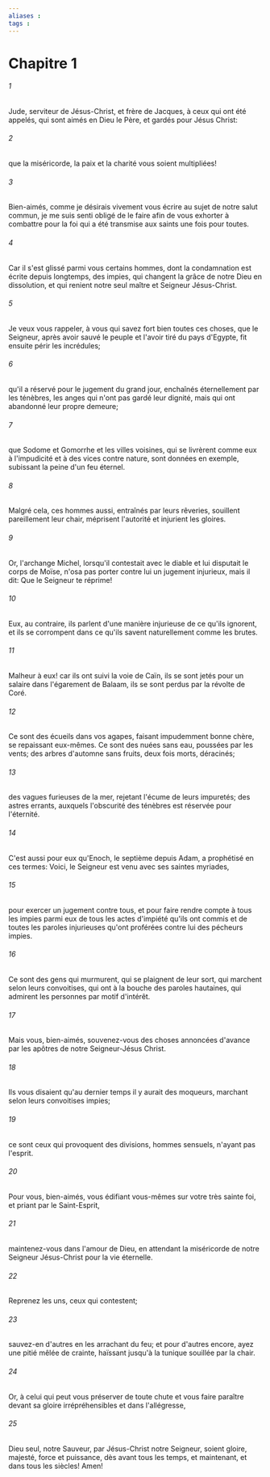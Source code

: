 ```yaml
---
aliases : 
tags : 
---
```


# Chapitre 1

###### 1
Jude, serviteur de Jésus-Christ, et frère de Jacques, à ceux qui ont été appelés, qui sont aimés en Dieu le Père, et gardés pour Jésus Christ:
###### 2
que la miséricorde, la paix et la charité vous soient multipliées!
###### 3
Bien-aimés, comme je désirais vivement vous écrire au sujet de notre salut commun, je me suis senti obligé de le faire afin de vous exhorter à combattre pour la foi qui a été transmise aux saints une fois pour toutes.
###### 4
Car il s'est glissé parmi vous certains hommes, dont la condamnation est écrite depuis longtemps, des impies, qui changent la grâce de notre Dieu en dissolution, et qui renient notre seul maître et Seigneur Jésus-Christ.
###### 5
Je veux vous rappeler, à vous qui savez fort bien toutes ces choses, que le Seigneur, après avoir sauvé le peuple et l'avoir tiré du pays d'Egypte, fit ensuite périr les incrédules;
###### 6
qu'il a réservé pour le jugement du grand jour, enchaînés éternellement par les ténèbres, les anges qui n'ont pas gardé leur dignité, mais qui ont abandonné leur propre demeure;
###### 7
que Sodome et Gomorrhe et les villes voisines, qui se livrèrent comme eux à l'impudicité et à des vices contre nature, sont données en exemple, subissant la peine d'un feu éternel.
###### 8
Malgré cela, ces hommes aussi, entraînés par leurs rêveries, souillent pareillement leur chair, méprisent l'autorité et injurient les gloires.
###### 9
Or, l'archange Michel, lorsqu'il contestait avec le diable et lui disputait le corps de Moïse, n'osa pas porter contre lui un jugement injurieux, mais il dit: Que le Seigneur te réprime!
###### 10
Eux, au contraire, ils parlent d'une manière injurieuse de ce qu'ils ignorent, et ils se corrompent dans ce qu'ils savent naturellement comme les brutes.
###### 11
Malheur à eux! car ils ont suivi la voie de Caïn, ils se sont jetés pour un salaire dans l'égarement de Balaam, ils se sont perdus par la révolte de Coré.
###### 12
Ce sont des écueils dans vos agapes, faisant impudemment bonne chère, se repaissant eux-mêmes. Ce sont des nuées sans eau, poussées par les vents; des arbres d'automne sans fruits, deux fois morts, déracinés;
###### 13
des vagues furieuses de la mer, rejetant l'écume de leurs impuretés; des astres errants, auxquels l'obscurité des ténèbres est réservée pour l'éternité.
###### 14
C'est aussi pour eux qu'Enoch, le septième depuis Adam, a prophétisé en ces termes: Voici, le Seigneur est venu avec ses saintes myriades,
###### 15
pour exercer un jugement contre tous, et pour faire rendre compte à tous les impies parmi eux de tous les actes d'impiété qu'ils ont commis et de toutes les paroles injurieuses qu'ont proférées contre lui des pécheurs impies.
###### 16
Ce sont des gens qui murmurent, qui se plaignent de leur sort, qui marchent selon leurs convoitises, qui ont à la bouche des paroles hautaines, qui admirent les personnes par motif d'intérêt.
###### 17
Mais vous, bien-aimés, souvenez-vous des choses annoncées d'avance par les apôtres de notre Seigneur-Jésus Christ.
###### 18
Ils vous disaient qu'au dernier temps il y aurait des moqueurs, marchant selon leurs convoitises impies;
###### 19
ce sont ceux qui provoquent des divisions, hommes sensuels, n'ayant pas l'esprit.
###### 20
Pour vous, bien-aimés, vous édifiant vous-mêmes sur votre très sainte foi, et priant par le Saint-Esprit,
###### 21
maintenez-vous dans l'amour de Dieu, en attendant la miséricorde de notre Seigneur Jésus-Christ pour la vie éternelle.
###### 22
Reprenez les uns, ceux qui contestent;
###### 23
sauvez-en d'autres en les arrachant du feu; et pour d'autres encore, ayez une pitié mêlée de crainte, haïssant jusqu'à la tunique souillée par la chair.
###### 24
Or, à celui qui peut vous préserver de toute chute et vous faire paraître devant sa gloire irrépréhensibles et dans l'allégresse,
###### 25
Dieu seul, notre Sauveur, par Jésus-Christ notre Seigneur, soient gloire, majesté, force et puissance, dès avant tous les temps, et maintenant, et dans tous les siècles! Amen!
